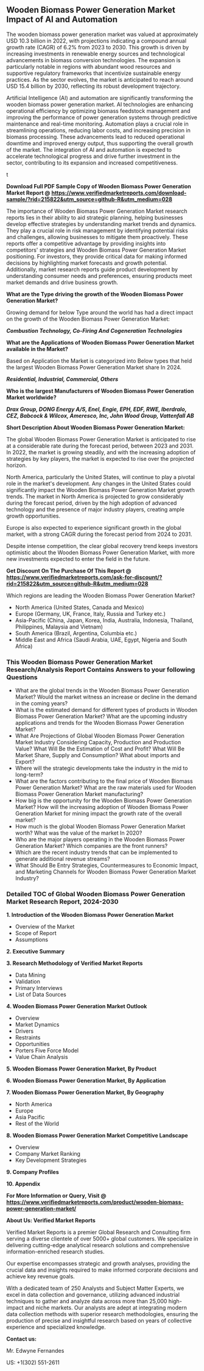 <h2>Wooden Biomass Power Generation Market Impact of AI and Automation</h2><p>The wooden biomass power generation market was valued at approximately USD 10.3 billion in 2022, with projections indicating a compound annual growth rate (CAGR) of 6.2% from 2023 to 2030. This growth is driven by increasing investments in renewable energy sources and technological advancements in biomass conversion technologies. The expansion is particularly notable in regions with abundant wood resources and supportive regulatory frameworks that incentivize sustainable energy practices. As the sector evolves, the market is anticipated to reach around USD 15.4 billion by 2030, reflecting its robust development trajectory.</p><p>Artificial Intelligence (AI) and automation are significantly transforming the wooden biomass power generation market. AI technologies are enhancing operational efficiency by optimizing biomass feedstock management and improving the performance of power generation systems through predictive maintenance and real-time monitoring. Automation plays a crucial role in streamlining operations, reducing labor costs, and increasing precision in biomass processing. These advancements lead to reduced operational downtime and improved energy output, thus supporting the overall growth of the market. The integration of AI and automation is expected to accelerate technological progress and drive further investment in the sector, contributing to its expansion and increased competitiveness.</p>t</p><p id="" class=""><strong>Download Full PDF Sample Copy of Wooden Biomass Power Generation Market Report @ <a href="https://www.verifiedmarketreports.com/download-sample/?rid=215822&utm_source=github-R&utm_medium=028" target="_blank">https://www.verifiedmarketreports.com/download-sample/?rid=215822&utm_source=github-R&utm_medium=028</a></strong></p><p>The importance of&nbsp;Wooden Biomass Power Generation Market research reports lies in their ability to aid strategic planning, helping businesses develop effective strategies by understanding market trends and dynamics. They play a crucial role in risk management by identifying potential risks and challenges, allowing businesses to mitigate them proactively. These reports offer a competitive advantage by providing insights into competitors' strategies and Wooden Biomass Power Generation Market positioning. For investors, they provide critical data for making informed decisions by highlighting market forecasts and growth potential. Additionally, market research reports guide product development by understanding consumer needs and preferences, ensuring products meet market demands and drive business growth.</p><p><strong>What are the&nbsp;Type driving the growth of the Wooden Biomass Power Generation Market?</strong></p><p id="" class="">Growing demand for below Type around the world has had a direct impact on the growth of the Wooden Biomass Power Generation Market:</p><em><strong>Combustion Technology, Co-Firing And Cogeneration Technologies</strong></em></p><strong>What are the&nbsp;Applications&nbsp;of Wooden Biomass Power Generation Market available in the Market?</strong></p><p id="" class="">Based on Application the Market is categorized into Below types that held the largest Wooden Biomass Power Generation Market share In 2024.</p><em><strong>Residential, Industrial, Commercial, Others</strong></em></p><strong>Who is the largest Manufacturers of Wooden Biomass Power Generation Market worldwide?</strong></p><p><em><strong>Drax Group, DONG Energy A/S, Enel, Engie, EPH, EDF, RWE, Iberdralo, CEZ, Babcock & Wilcox, Ameresco, Inc, John Wood Group, Vattenfall AB</strong></em></p><p id="" class=""><strong>Short Description About Wooden Biomass Power Generation Market:</strong></p><p>The global Wooden Biomass Power Generation Market is anticipated to rise at a considerable rate during the forecast period, between 2023 and 2031. In 2022, the market is growing steadily, and with the increasing adoption of strategies by key players, the market is expected to rise over the projected horizon.</p><p>North America, particularly the United States, will continue to play a pivotal role in the market's development. Any changes in the United States could significantly impact the Wooden Biomass Power Generation Market growth trends. The market in North America is projected to grow considerably during the forecast period, driven by the high adoption of advanced technology and the presence of major industry players, creating ample growth opportunities.</p><p>Europe is also expected to experience significant growth in the global market, with a strong CAGR during the forecast period from 2024 to 2031.</p><p>Despite intense competition, the clear global recovery trend keeps investors optimistic about the Wooden Biomass Power Generation Market, with more new investments expected to enter the field in the future.</p><p id="" class=""><strong>Get Discount On The Purchase Of This Report @ <a href="https://www.verifiedmarketreports.com/ask-for-discount/?rid=215822&utm_source=github-R&utm_medium=028" target="_blank">https://www.verifiedmarketreports.com/ask-for-discount/?rid=215822&utm_source=github-R&utm_medium=028</a></strong></p>Which regions are leading the Wooden Biomass Power Generation Market?</p><ul><li>North America (United States, Canada and Mexico)</li><li>Europe (Germany, UK, France, Italy, Russia and Turkey etc.)</li><li>Asia-Pacific (China, Japan, Korea, India, Australia, Indonesia, Thailand, Philippines, Malaysia and Vietnam)</li><li>South America (Brazil, Argentina, Columbia etc.)</li><li>Middle East and Africa (Saudi Arabia, UAE, Egypt, Nigeria and South Africa)</li></ul><h3 id="" class="">This Wooden Biomass Power Generation Market Research/Analysis Report Contains Answers to your following Questions</h3><ul><li>What are the global trends in the Wooden Biomass Power Generation Market? Would the market witness an increase or decline in the demand in the coming years?</li><li>What is the estimated demand for different types of products in Wooden Biomass Power Generation Market? What are the upcoming industry applications and trends for the Wooden Biomass Power Generation Market?</li><li>What Are Projections of Global Wooden Biomass Power Generation Market Industry Considering Capacity, Production and Production Value? What Will Be the Estimation of Cost and Profit? What Will Be Market Share, Supply and Consumption? What about imports and Export?</li><li>Where will the strategic developments take the industry in the mid to long-term?</li><li>What are the factors contributing to the final price of Wooden Biomass Power Generation Market? What are the raw materials used for Wooden Biomass Power Generation Market manufacturing?</li><li>How big is the opportunity for the Wooden Biomass Power Generation Market? How will the increasing adoption of Wooden Biomass Power Generation Market for mining impact the growth rate of the overall market?</li><li>How much is the global Wooden Biomass Power Generation Market worth? What was the value of the market In 2020?</li><li>Who are the major players operating in the Wooden Biomass Power Generation Market? Which companies are the front runners?</li><li>Which are the recent industry trends that can be implemented to generate additional revenue streams?</li><li>What Should Be Entry Strategies, Countermeasures to Economic Impact, and Marketing Channels for Wooden Biomass Power Generation Market Industry?</li></ul><h3 id="" class="">Detailed TOC of Global Wooden Biomass Power Generation Market Research Report, 2024-2030</h3><p id="" class=""><strong>1. Introduction of the Wooden Biomass Power Generation Market</strong></p><ul><li>Overview of the Market</li><li>Scope of Report</li><li>Assumptions</li></ul><p id="" class=""><strong>2. Executive Summary</strong></p><p id="" class=""><strong>3. Research Methodology of Verified Market Reports</strong></p><ul><li>Data Mining</li><li>Validation</li><li>Primary Interviews</li><li>List of Data Sources</li></ul><p id="" class=""><strong>4. Wooden Biomass Power Generation Market Outlook</strong></p><ul><li>Overview</li><li>Market Dynamics</li><li>Drivers</li><li>Restraints</li><li>Opportunities</li><li>Porters Five Force Model</li><li>Value Chain Analysis</li></ul><p id="" class=""><strong>5. Wooden Biomass Power Generation Market, By Product</strong></p><p id="" class=""><strong>6. Wooden Biomass Power Generation Market, By Application</strong></p><p id="" class=""><strong>7. Wooden Biomass Power Generation Market, By Geography</strong></p><ul><li>North America</li><li>Europe</li><li>Asia Pacific</li><li>Rest of the World</li></ul><p id="" class=""><strong>8. Wooden Biomass Power Generation Market Competitive Landscape</strong></p><ul><li>Overview</li><li>Company Market Ranking</li><li>Key Development Strategies</li></ul><p id="" class=""><strong>9. Company Profiles</strong></p><p id="" class=""><strong>10. Appendix</strong></p><p id="" class=""><strong>For More Information or Query, Visit @ <a href="https://www.verifiedmarketreports.com/product/wooden-biomass-power-generation-market/" target="_blank">https://www.verifiedmarketreports.com/product/wooden-biomass-power-generation-market/</a></strong></p><p id="" class=""><strong>About Us: Verified Market Reports</strong></p><p id="" class="">Verified Market Reports is a premier Global Research and Consulting firm serving a diverse clientele of over 5000+ global customers. We specialize in delivering cutting-edge analytical research solutions and comprehensive information-enriched research studies.</p><p id="" class="">Our expertise encompasses strategic and growth analyses, providing the crucial data and insights required to make informed corporate decisions and achieve key revenue goals.</p><p id="" class="">With a dedicated team of 250 Analysts and Subject Matter Experts, we excel in data collection and governance, utilizing advanced industrial techniques to gather and analyze data across more than 25,000 high-impact and niche markets. Our analysts are adept at integrating modern data collection methods with superior research methodologies, ensuring the production of precise and insightful research based on years of collective experience and specialized knowledge.</p><p id="" class=""><strong>Contact us:</strong></p><p id="" class="">Mr. Edwyne Fernandes</p><p id="" class="">US: +1(302) 551-2611</p>